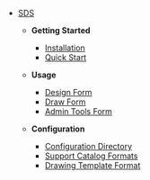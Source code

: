 <!-- markdownlint-disable MD041 -->

- [SDS](/mac/fessupp/)

  - **Getting Started**

    - [Installation](installation.md)
    - [Quick Start](quick-start.md)

  - **Usage**

    - [Design Form](design-form.md)
    - [Draw Form](draw-form.md)
    - [Admin Tools Form](admin-form.md)

  - **Configuration**

    - [Configuration Directory](config-dir.md)
    - [Support Catalog Formats](catalog-format.md)
    - [Drawing Template Format](template-format.md)
